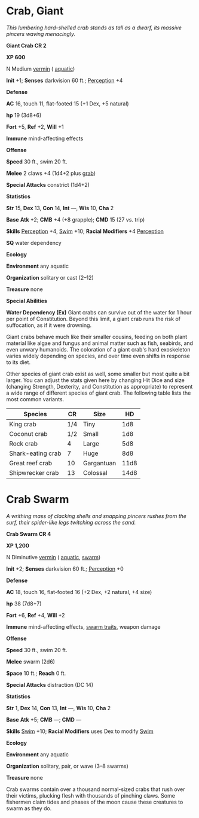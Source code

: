 # Crab, Giant

_This lumbering hard-shelled crab stands as tall as a dwarf, its massive pincers waving menacingly._

**Giant Crab CR 2**

**XP 600**

N Medium [vermin](creatureTypes#_vermin) ( [aquatic](creatureTypes#_aquatic-subtype))

**Init** +1; **Senses** darkvision 60 ft.; [Perception](../skills/perception#_perception) +4

**Defense**

**AC** 16, touch 11, flat-footed 15 (+1 Dex, +5 natural)

**hp** 19 (3d8+6)

**Fort** +5, **Ref** +2, **Will** +1

**Immune** mind-affecting effects

**Offense**

**Speed** 30 ft., swim 20 ft.

**Melee** 2 claws +4 (1d4+2 plus [grab](universalMonsterRules#_grab))

**Special Attacks** constrict (1d4+2)

**Statistics**

**Str** 15, **Dex** 13, **Con** 14, **Int** —, **Wis** 10, **Cha** 2

**Base**  **Atk** +2; **CMB** +4 (+8 grapple); **CMD** 15 (27 vs. trip)

**Skills** [Perception](../skills/perception#_perception) +4, [Swim](../skills/swim#_swim) +10; **Racial Modifiers** +4 [Perception](../skills/perception#_perception)

**SQ** water dependency

**Ecology**

**Environment** any aquatic

**Organization** solitary or cast (2–12)

**Treasure** none

**Special Abilities**

**Water Dependency (Ex)** Giant crabs can survive out of the water for 1 hour per point of Constitution. Beyond this limit, a giant crab runs the risk of suffocation, as if it were drowning.

Giant crabs behave much like their smaller cousins, feeding on both plant material like algae and fungus and animal matter such as fish, seabirds, and even unwary humanoids. The coloration of a giant crab's hard exoskeleton varies widely depending on species, and over time even shifts in response to its diet.

Other species of giant crab exist as well, some smaller but most quite a bit larger. You can adjust the stats given here by changing Hit Dice and size (changing Strength, Dexterity, and Constitution as appropriate) to represent a wide range of different species of giant crab. The following table lists the most common variants.

| Species | CR | Size | HD |
| --- | --- | --- | --- |
| King crab | 1/4 | Tiny | 1d8 |
| Coconut crab | 1/2 | Small | 1d8 |
| Rock crab | 4 | Large | 5d8 |
| Shark-eating crab | 7 | Huge | 8d8 |
| Great reef crab | 10 | Gargantuan | 11d8 |
| Shipwrecker crab | 13 | Colossal | 14d8 |

# Crab Swarm

_A writhing mass of clacking shells and snapping pincers rushes from the surf, their spider-like legs twitching across the sand._

**Crab Swarm CR 4**

**XP 1,200**

N Diminutive [vermin](creatureTypes#_vermin) ( [aquatic](creatureTypes#_aquatic-subtype), [swarm](creatureTypes#_swarm-subtype))

**Init** +2; **Senses** darkvision 60 ft.; [Perception](../skills/perception#_perception) +0

**Defense**

**AC** 18, touch 16, flat-footed 16 (+2 Dex, +2 natural, +4 size)

**hp** 38 (7d8+7)

**Fort** +6, **Ref** +4, **Will** +2

**Immune** mind-affecting effects, [swarm traits](creatureTypes#_swarm-subtype), weapon damage

**Offense**

**Speed** 30 ft., swim 20 ft.

**Melee** swarm (2d6)

**Space** 10 ft.; **Reach** 0 ft.

**Special Attacks** distraction (DC 14)

**Statistics**

**Str** 1, **Dex** 14, **Con** 13, **Int** —, **Wis** 10, **Cha** 2

**Base**  **Atk** +5; **CMB** —; **CMD** —

**Skills** [Swim](../skills/swim#_swim) +10; **Racial Modifiers** uses Dex to modify [Swim](../skills/swim#_swim)

**Ecology**

**Environment** any aquatic

**Organization** solitary, pair, or wave (3–8 swarms)

**Treasure** none

Crab swarms contain over a thousand normal-sized crabs that rush over their victims, plucking flesh with thousands of pinching claws. Some fishermen claim tides and phases of the moon cause these creatures to swarm as they do.

